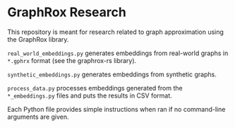 # GraphRox Research

This repository is meant for research related to graph approximation using the GraphRox library.

`real_world_embeddings.py` generates embeddings from real-world graphs in `*.gphrx` format (see the graphrox-rs library).

`synthetic_embeddings.py` generates embeddings from synthetic graphs.

`process_data.py` processes embeddings generated from the `*_embeddings.py` files and puts the results in CSV format.

Each Python file provides simple instructions when ran if no command-line arguments are given.
